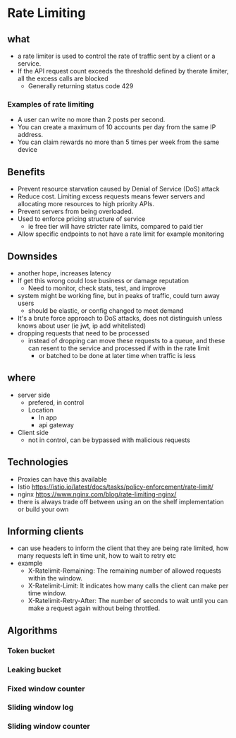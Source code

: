 # Rate Limiting

## what

- a rate limiter is used to control the rate of traffic sent by a client or a service.
- If the API request count exceeds the threshold defined by therate limiter, all the excess calls are blocked
  - Generally returning status code 429

### Examples of rate limiting

- A user can write no more than 2 posts per second.
- You can create a maximum of 10 accounts per day from the same IP address.
- You can claim rewards no more than 5 times per week from the same device

## Benefits

- Prevent resource starvation caused by Denial of Service (DoS) attack
- Reduce cost. Limiting excess requests means fewer servers and allocating more
resources to high priority APIs.
- Prevent servers from being overloaded.
- Used to enforce pricing structure of service
  - ie free tier will have stricter rate limits, compared to paid tier
- Allow specific endpoints to not have a rate limit for example monitoring

## Downsides

- another hope, increases latency
- If get this wrong could lose business or damage reputation
  - Need to monitor, check stats, test, and improve
- system might be working fine, but in peaks of traffic, could turn away users
  - should be elastic, or config changed to meet demand
- It's a brute force approach to DoS attacks, does not distinguish unless knows about user (ie jwt, ip add whitelisted)
- dropping requests that need to be processed
  - instead of dropping can move these requests to a queue, and these can resent to the service and processed if with in the rate limit
    - or batched to be done at later time when traffic is less

## where

- server side
  - prefered, in control
  - Location
    - In app
    - api gateway
- Client side
  - not in control, can be bypassed with malicious requests

## Technologies

- Proxies can have this available
- Istio https://istio.io/latest/docs/tasks/policy-enforcement/rate-limit/
- nginx https://www.nginx.com/blog/rate-limiting-nginx/
- there is always trade off between using an on the shelf implementation or build your own

## Informing clients

- can use headers to inform the client that they are being rate limited, how many requests left in time unit, how to wait to retry etc
- example
  - X-Ratelimit-Remaining: The remaining number of allowed requests within the window.
  - X-Ratelimit-Limit: It indicates how many calls the client can make per time window.
  - X-Ratelimit-Retry-After: The number of seconds to wait until you can make a request again without being throttled.

## Algorithms

### Token bucket
### Leaking bucket
### Fixed window counter
### Sliding window log
### Sliding window counter
